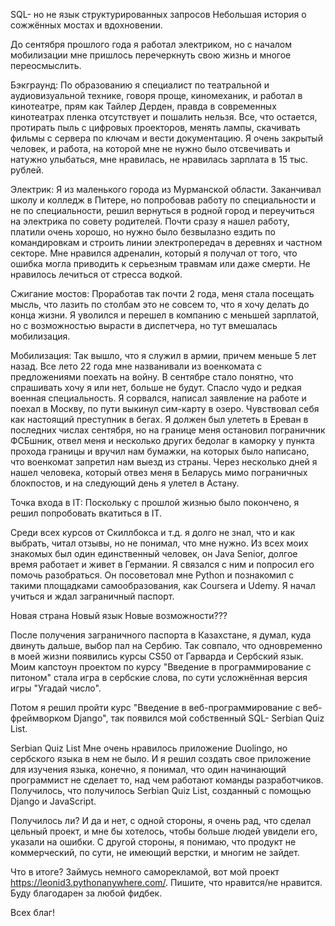 SQL- но не язык структурированных запросов
Небольшая история о сожжённых мостах и вдохновении.

До сентября прошлого года я работал электриком, но с началом мобилизации мне пришлось перечеркнуть свою жизнь и многое переосмыслить.

Бэкграунд:
По образованию я специалист по театральной и аудиовизуальной технике, говоря проще, киномеханик, и работал в кинотеатре, прям как Тайлер Дерден, правда в современных кинотеатрах пленка отсутствует и пошалить нельзя. Все, что остается, протирать пыль с цифровых проекторов, менять лампы, скачивать фильмы с сервера по ключам и вести документацию. Я очень закрытый человек, и работа, на которой мне не нужно было отсвечивать и натужно улыбаться, мне нравилась, не нравилась зарплата в 15 тыс. рублей.

Электрик:
Я из маленького города из Мурманской области. Заканчивал школу и колледж в Питере, но попробовав работу по специальности и не по специальности, решил вернуться в родной город и переучиться на электрика по совету родителей. Почти сразу я нашел работу, платили очень хорошо, но нужно было безвылазно ездить по командировкам и строить линии электропередач в деревнях и частном секторе. Мне нравился адреналин, который я получал от того, что ошибка могла приводить к серьезным травмам или даже смерти. Не нравилось лечиться от стресса водкой.

Сжигание мостов:
Проработав так почти 2 года, меня стала посещать мысль, что лазить по столбам это не совсем то, что я хочу делать до конца жизни. Я уволился и перешел в компанию с меньшей зарплатой, но с возможностью вырасти в диспетчера, но тут вмешалась мобилизация.

Мобилизация:
Так вышло, что я служил в армии, причем меньше 5 лет назад. Все лето 22 года мне названивали из военкомата с предложениями поехать на войну. В сентябре стало понятно, что спрашивать хочу я или нет, больше не будут. Спасло чудо и редкая военная специальность. Я сорвался, написал заявление на работе и поехал в Москву, по пути выкинул сим-карту в озеро. Чувствовал себя как настоящий преступник в бегах. Я должен был улететь в Ереван в последних числах сентября, но на границе меня остановил пограничник ФСБшник, отвел меня и несколько других бедолаг в каморку у пункта прохода границы и вручил нам бумажки, на которых было написано, что военкомат запретил нам выезд из страны. Через несколько дней я нашел человека, который отвез меня в Беларусь мимо пограничных блокпостов, и на следующий день я улетел в Астану.

Точка входа в IT:
Поскольку с прошлой жизнью было покончено, я решил попробовать вкатиться в IT.

Среди всех курсов от Скиллбокса и т.д. я долго не знал, что и как выбрать, читал отзывы, но не понимал, что мне нужно. Из всех моих знакомых был один единственный человек, он Java Senior, долгое время работает и живет в Германии. Я связался с ним и попросил его помочь разобраться. Он посоветовал мне Python и познакомил с такими площадками самообразования, как Coursera и Udemy. Я начал учиться и ждал заграничный паспорт.

Новая страна
Новый язык
Новые возможности???

После получения заграничного паспорта в Казахстане, я думал, куда двинуть дальше, выбор пал на Сербию. Так совпало, что одновременно в моей жизни появились курсы CS50 от Гарварда и Сербский язык. Моим капстоун проектом по курсу "Введение в программирование с питоном" стала игра в сербские слова, по сути усложнённая версия игры "Угадай число".

Потом я решил пройти курс "Введение в веб-программирование с веб-фреймворком Django", так появился мой собственный SQL- Serbian Quiz List.

Serbian Quiz List
Мне очень нравилось приложение Duolingo, но сербского языка в нем не было. И я решил создать свое приложение для изучения языка, конечно, я понимал, что один начинающий программист не сделает то, над чем работают команды разработчиков. Получилось, что получилось Serbian Quiz List, созданный с помощью Django и JavaScript.

Получилось ли?
И да и нет, с одной стороны, я очень рад, что сделал цельный проект, и мне бы хотелось, чтобы больше людей увидели его, указали на ошибки. С другой стороны, я понимаю, что продукт не коммерческий, по сути, не имеющий верстки, и многим не зайдет.

Что в итоге?
Займусь немного саморекламой, вот мой проект https://leonid3.pythonanywhere.com/. Пишите, что нравится/не нравится. Буду благодарен за любой фидбек.

Всех благ!
